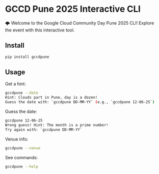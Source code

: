 # GCCD Pune 2025 Interactive CLI
🌩️ Welcome to the Google Cloud Community Day Pune 2025 CLI! Explore the event with this interactive tool.

## Install
```bash
pip install gccdpune
```

## Usage

Get a hint:
```bash
gccdpune --date
Hint: Clouds part in Pune, day is a dozen!
Guess the date with: `gccdpune DD-MM-YY` (e.g., `gccdpune 12-06-25`)
```
Guess the date:
```bash
gccdpune 12-06-25
Wrong guess! Hint: The month is a prime number!
Try again with: `gccdpune DD-MM-YY`
```
Venue info:
```bash
gccdpune --venue
```
See commands:
```bash
gccdpune --help
```

